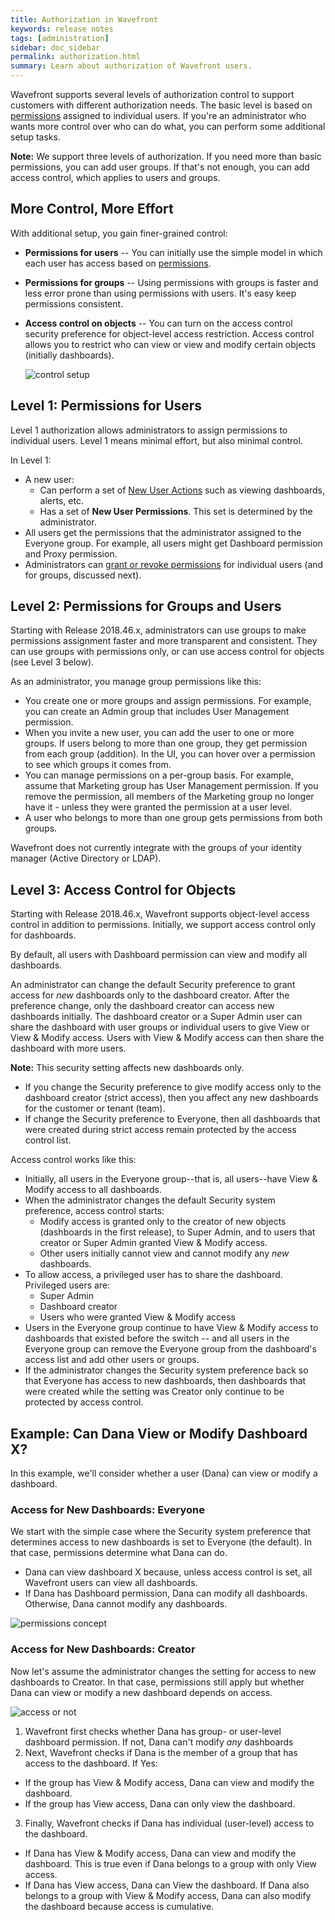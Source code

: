 ```yaml
---
title: Authorization in Wavefront
keywords: release notes
tags: [administration]
sidebar: doc_sidebar
permalink: authorization.html
summary: Learn about authorization of Wavefront users.
---
```


Wavefront supports several levels of authorization control to support customers with different authorization needs. The basic level is based on [permissions](permissions_overview.html) assigned to individual users.  If you're an administrator who wants more control over who can do what, you can perform some additional setup tasks.

**Note:** We support three levels of authorization. If you need more than basic permissions, you can add user groups. If that's not enough, you can add access control, which applies to users and groups.

## More Control, More Effort

With additional setup, you gain finer-grained control:
* **Permissions for users** -- You can initially use the simple model in which each user has access based on [permissions](permissions_overview.html).
* **Permissions for groups** -- Using permissions with groups is faster and less error prone than using permissions with users. It's easy keep permissions consistent.
* **Access control on objects** -- You can turn on the access control security preference for object-level access restriction. Access control allows you to restrict who can view or view and modify certain objects (initially dashboards).

  ![control setup](images/security_levels.svg)

## Level 1: Permissions for Users

Level 1 authorization allows administrators to assign permissions to individual users. Level 1 means minimal effort, but also minimal control.

In Level 1:
* A new user:
  - Can perform a set of [New User Actions](users_groups.html#what-can-a-new-user-do) such as viewing dashboards, alerts, etc.
  - Has a set of **New User Permissions**. This set is determined by the administrator.
* All users get the permissions that the administrator assigned to the Everyone group. For example, all users might get Dashboard permission and Proxy permission.
* Administrators can [grant or revoke permissions](users_managing.html#granting-and-revoking-permissions) for individual users (and for groups, discussed next).

## Level 2: Permissions for Groups and Users

Starting with Release 2018.46.x, administrators can use groups to make permissions assignment faster and more transparent and consistent. They can use groups with permissions only, or can use access control for objects (see Level 3 below).

As an administrator, you manage group permissions like this:
* You create one or more groups and assign permissions. For example, you can create an Admin group that includes User Management permission.
* When you invite a new user, you can add the user to one or more groups. If users belong to more than one group, they get permission from each group (addition). In the UI, you can hover over a permission to see which groups it comes from.
* You can manage permissions on a per-group basis. For example, assume that Marketing group has User Management permission. If you remove the permission, all members of the Marketing group no longer have it - unless they were granted the permission at a user level.
* A user who belongs to more than one group gets permissions from both groups.

Wavefront does not currently integrate with the groups of your identity manager (Active Directory or LDAP).

## Level 3: Access Control for Objects

Starting with Release 2018.46.x, Wavefront supports object-level access control in addition to permissions. Initially, we support access control only for dashboards.

By default, all users with Dashboard permission can view and modify all dashboards.

An administrator can change the default Security preference to grant access for *new* dashboards only to the dashboard creator. After the preference change, only the dashboard creator can access new dashboards initially. The dashboard creator or a Super Admin user can share the dashboard with user groups or individual users to give View or View & Modify access. Users with View & Modify access can then share the dashboard with more users.

**Note:** This security setting affects new dashboards only.
* If you change the Security preference to give modify access only to the dashboard creator  (strict access), then you affect any new dashboards for the customer or tenant (team).
* If change the Security preference to Everyone, then all dashboards that were created during strict access remain protected by the access control list.

Access control works like this:

* Initially, all users in the Everyone group--that is, all users--have View & Modify access to all dashboards.
* When the administrator changes the default Security system preference, access control starts:
  - Modify access is granted only to the creator of new objects (dashboards in the first release), to Super Admin, and to users that creator or Super Admin granted View & Modify access.
  - Other users initially cannot view and cannot modify any *new* dashboards.
* To allow access, a privileged user has to share the dashboard. Privileged users are:
  - Super Admin
  - Dashboard creator
  - Users who were granted View & Modify access
* Users in the Everyone group continue to have View & Modify access to dashboards that existed before the switch -- and all users in the Everyone group can remove the Everyone group from the dashboard's access list and add other users or groups.
* If the administrator changes the Security system preference back so that Everyone has access to new dashboards, then dashboards that were created while the setting was Creator only continue to be protected by access control.

## Example: Can Dana View or Modify Dashboard X?

In this example, we'll consider whether a user (Dana) can view or modify a dashboard.

### Access for New Dashboards: Everyone
We start with the simple case where the Security system preference that determines access to new dashboards is set to Everyone (the default). In that case, permissions determine what Dana can do.
* Dana can view dashboard X because, unless access control is set, all Wavefront users can view all dashboards.
* If Dana has Dashboard permission, Dana can modify all dashboards. Otherwise, Dana cannot modify any dashboards.

![permissions concept](/images/permissions_or_not.svg)

### Access for New Dashboards: Creator

Now let's assume the administrator changes the setting for access to new dashboards to Creator. In that case, permissions still apply but whether Dana can view or modify a new dashboard depends on access.

![access or not](/images/access_or_not.svg)

1. Wavefront first checks whether Dana has group- or user-level dashboard permission. If not, Dana can't modify *any* dashboards
2. Next, Wavefront checks if Dana is the member of a group that has access to the dashboard. If Yes:
  * If the group has View & Modify access, Dana can view and modify the dashboard.
  * If the group has View access, Dana can only view the dashboard.
3. Finally, Wavefront checks if Dana has individual (user-level) access to the dashboard.
  * If Dana has View & Modify access, Dana can view and modify the dashboard.
    This is true even if Dana belongs to a group with only View access.
  * If Dana has View access, Dana can View the dashboard.
    If Dana also belongs to a group with View & Modify access, Dana can also modify the dashboard because access is cumulative.
